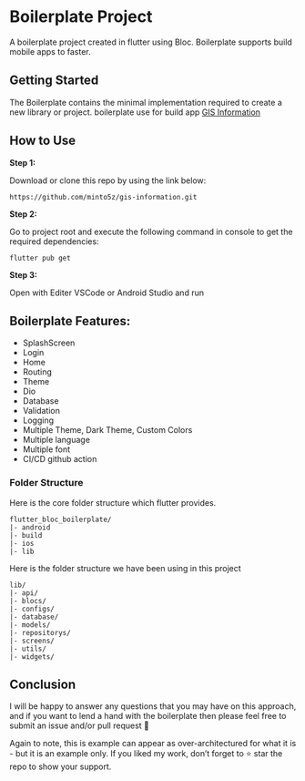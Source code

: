 # Boilerplate Project

A boilerplate project created in flutter using Bloc. Boilerplate supports build mobile apps to faster.

## Getting Started

The Boilerplate contains the minimal implementation required to create a new library or project. boilerplate use for build app [GIS Information](https://github.com/minto5z/gis-information.git)

## How to Use

**Step 1:**

Download or clone this repo by using the link below:

```
https://github.com/minto5z/gis-information.git
```

**Step 2:**

Go to project root and execute the following command in console to get the required dependencies:

```
flutter pub get
```

**Step 3:**

Open with Editer VSCode or Android Studio and run

## Boilerplate Features:

* SplashScreen
* Login
* Home
* Routing
* Theme
* Dio
* Database
* Validation
* Logging
* Multiple Theme, Dark Theme, Custom Colors
* Multiple language
* Multiple font
* CI/CD github action

### Folder Structure
Here is the core folder structure which flutter provides.

```
flutter_bloc_boilerplate/
|- android
|- build
|- ios
|- lib
```

Here is the folder structure we have been using in this project

```
lib/
|- api/
|- blocs/
|- configs/
|- database/
|- models/
|- repositorys/
|- screens/
|- utils/
|- widgets/
```

## Conclusion

I will be happy to answer any questions that you may have on this approach, and if you want to lend a hand with the boilerplate then please feel free to submit an issue and/or pull request 🙂

Again to note, this is example can appear as over-architectured for what it is - but it is an example only. If you liked my work, don’t forget to ⭐ star the repo to show your support.
